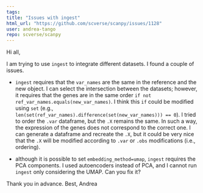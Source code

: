 ```yaml
---
tags: 
title: "Issues with ingest"
html_url: "https://github.com/scverse/scanpy/issues/1128"
user: andrea-tango
repo: scverse/scanpy
---
```


Hi all,

I am trying to use `ingest` to integrate different datasets.
I found a couple of issues.

- `ingest` requires that the `var_names` are the same in the reference and the new object. I can select the intersection between the datasets; however, it requires that the genes are in the same order `if not ref_var_names.equals(new_var_names)`. I think this `if` could be modified using `set` (e.g., `len(set(ref_var_names).difference(set(new_var_names))) == 0`). I tried to order the `.var` dataframe, but the `.X` remains the same. In such a way, the expression of the genes does not correspond to the correct one. I can generate a dataframe and recreate the `.X`, but it could be very nice that the `.X` will be modified according to `.var` or `.obs` modifications (i.e., ordering). 

- although it is possible to set `embedding_method=umap`, `ingest` requires the PCA components. I used autoencoders instead of PCA, and I cannot run `ingest` only considering the UMAP. Can you fix it? 

Thank you in advance.
Best,
Andrea
